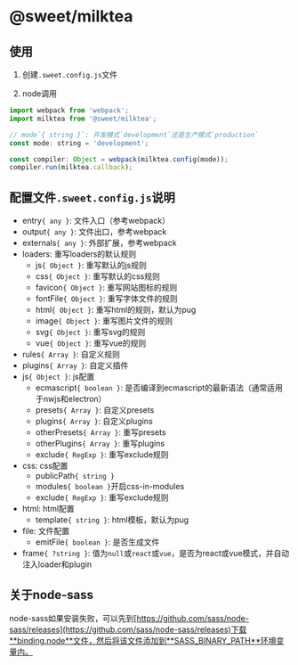 # @sweet/milktea

## 使用

1. 创建`.sweet.config.js`文件

2. node调用

```javascript
import webpack from 'webpack';
import milktea from '@sweet/milktea';

// mode`{ string }`: 开发模式`development`还是生产模式`production`
const mode: string = 'development';

const compiler: Object = webpack(milktea.config(mode));
compiler.run(milktea.callback);
```

## 配置文件`.sweet.config.js`说明

* entry`{ any }`: 文件入口（参考webpack）
* output`{ any }`: 文件出口，参考webpack
* externals`{ any }`: 外部扩展，参考webpack
* loaders: 重写loaders的默认规则
  * js`{ Object }`: 重写默认的js规则
  * css`{ Object }`: 重写默认的css规则
  * favicon`{ Object }`: 重写网站图标的规则
  * fontFile`{ Object }`: 重写字体文件的规则
  * html`{ Object }`: 重写html的规则，默认为pug
  * image`{ Object }`: 重写图片文件的规则
  * svg`{ Object }`: 重写svg的规则
  * vue`{ Object }`: 重写vue的规则
* rules`{ Array }`: 自定义规则
* plugins`{ Array }`: 自定义插件
* js`{ Object }`: js配置
  * ecmascript`{ boolean }`: 是否编译到ecmascript的最新语法（通常适用于nwjs和electron）
  * presets`{ Array }`: 自定义presets
  * plugins`{ Array }`: 自定义plugins
  * otherPresets`{ Array }`: 重写presets
  * otherPlugins`{ Array }`: 重写plugins
  * exclude`{ RegExp }`: 重写exclude规则
* css: css配置
  * publicPath`{ string }`
  * modules`{ boolean }`开启css-in-modules
  * exclude`{ RegExp }`: 重写exclude规则
* html: html配置
  * template`{ string }`: html模板，默认为pug
* file: 文件配置
  * emitFile`{ boolean }`: 是否生成文件
* frame`{ ?string }`: 值为`null`或`react`或`vue`，是否为react或vue模式，并自动注入loader和plugin

## 关于node-sass

node-sass如果安装失败，可以先到[https://github.com/sass/node-sass/releases](https://github.com/sass/node-sass/releases)下载**binding.node**文件，然后将该文件添加到**SASS_BINARY_PATH**环境变量内。